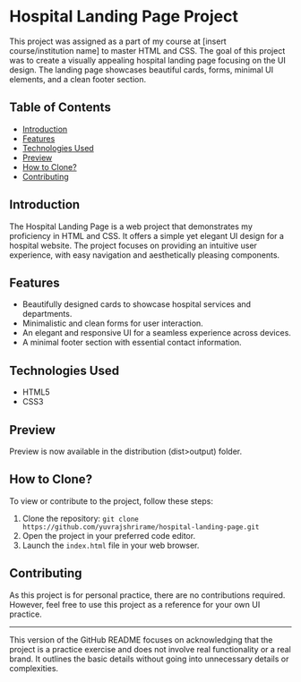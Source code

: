# Hospital Landing Page Project

This project was assigned as a part of my course at [insert course/institution name] to master HTML and CSS. The goal of this project was to create a visually appealing hospital landing page focusing on the UI design. The landing page showcases beautiful cards, forms, minimal UI elements, and a clean footer section.

## Table of Contents

- [Introduction](#introduction)
- [Features](#features)
- [Technologies Used](#technologies-used)
- [Preview](#preview)
- [How to Clone?](#how-to-clone)
- [Contributing](#contributing)

## Introduction

The Hospital Landing Page is a web project that demonstrates my proficiency in HTML and CSS. It offers a simple yet elegant UI design for a hospital website. The project focuses on providing an intuitive user experience, with easy navigation and aesthetically pleasing components.

## Features

- Beautifully designed cards to showcase hospital services and departments.
- Minimalistic and clean forms for user interaction.
- An elegant and responsive UI for a seamless experience across devices.
- A minimal footer section with essential contact information.

## Technologies Used

- HTML5
- CSS3

## Preview

Preview is now available in the distribution (dist>output) folder.

## How to Clone?

To view or contribute to the project, follow these steps:

1. Clone the repository: `git clone https://github.com/yuvrajshrirame/hospital-landing-page.git`
2. Open the project in your preferred code editor.
3. Launch the `index.html` file in your web browser.

## Contributing

As this project is for personal practice, there are no contributions required. However, feel free to use this project as a reference for your own UI practice.

---

This version of the GitHub README focuses on acknowledging that the project is a practice exercise and does not involve real functionality or a real brand. It outlines the basic details without going into unnecessary details or complexities.